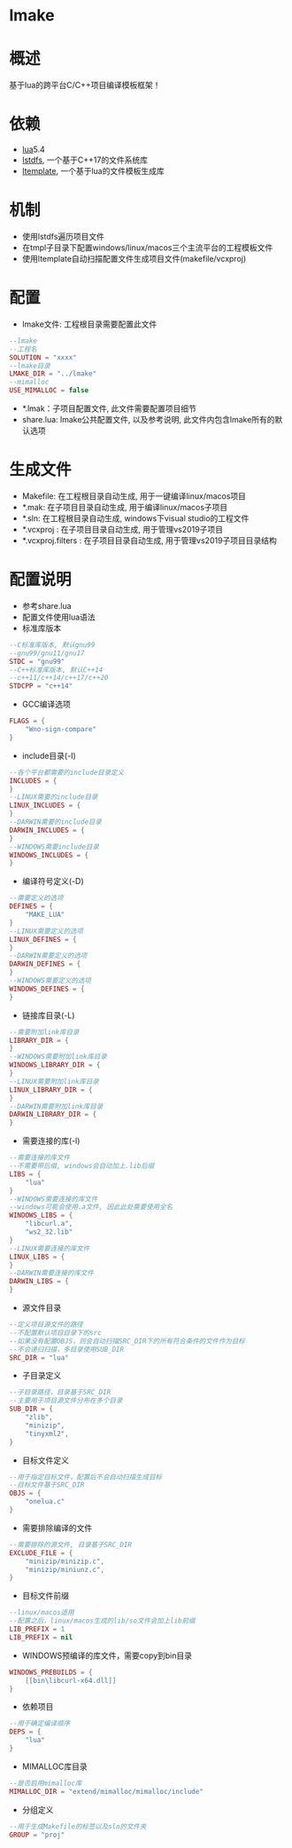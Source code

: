 # lmake

# 概述
基于lua的跨平台C/C++项目编译模板框架！

# 依赖
- [lua](https://github.com/xiyoo0812/lua.git)5.4
- [lstdfs](https://github.com/xiyoo0812/lstdfs.git), 一个基于C++17的文件系统库
- [ltemplate](https://github.com/xiyoo0812/ltemplate.git), 一个基于lua的文件模板生成库

# 机制
- 使用lstdfs遍历项目文件
- 在tmpl子目录下配置windows/linux/macos三个主流平台的工程模板文件
- 使用ltemplate自动扫描配置文件生成项目文件(makefile/vcxproj)

# 配置
- lmake文件: 工程根目录需要配置此文件
```lua
--lmake
--工程名
SOLUTION = "xxxx"
--lmake目录
LMAKE_DIR = "../lmake"
--mimalloc
USE_MIMALLOC = false
```
- *.lmak：子项目配置文件, 此文件需要配置项目细节
- share.lua: lmake公共配置文件, 以及参考说明, 此文件内包含lmake所有的默认选项

# 生成文件
- Makefile: 在工程根目录自动生成, 用于一键编译linux/macos项目
- *.mak: 在子项目目录自动生成, 用于编译linux/macos子项目
- *.sln: 在工程根目录自动生成, windows下visual studio的工程文件
- *.vcxproj : 在子项目目录自动生成, 用于管理vs2019子项目
- *.vcxproj.filters : 在子项目目录自动生成, 用于管理vs2019子项目目录结构

# 配置说明
- 参考share.lua
- 配置文件使用lua语法
- 标准库版本
```lua
--C标准库版本, 默认gnu99
--gnu99/gnu11/gnu17
STDC = "gnu99"
--C++标准库版本, 默认C++14
--c++11/c++14/c++17/c++20
STDCPP = "c++14"
```
- GCC编译选项
```lua
FLAGS = {
	"Wno-sign-compare"
}
```
- include目录(-I)
```lua
--各个平台都需要的include目录定义
INCLUDES = {
}
--LINUX需要的include目录
LINUX_INCLUDES = {
}
--DARWIN需要的include目录
DARWIN_INCLUDES = {
}
--WINDOWS需要include目录
WINDOWS_INCLUDES = {
}
```
- 编译符号定义(-D)
```lua
--需要定义的选项
DEFINES = {
	"MAKE_LUA"
}
--LINUX需要定义的选项
LINUX_DEFINES = {
}
--DARWIN需要定义的选项
DARWIN_DEFINES = {
}
--WINDOWS需要定义的选项
WINDOWS_DEFINES = {
}
```
- 链接库目录(-L)
```lua
--需要附加link库目录
LIBRARY_DIR = {
}
--WINDOWS需要附加link库目录
WINDOWS_LIBRARY_DIR = {
}
--LINUX需要附加link库目录
LINUX_LIBRARY_DIR = {
}
--DARWIN需要附加link库目录
DARWIN_LIBRARY_DIR = {
}
```
- 需要连接的库(-l)
```lua
--需要连接的库文件
--不需要带后缀, windows会自动加上.lib后缀
LIBS = {
    "lua"
}
--WINDOWS需要连接的库文件
--windows可能会使用.a文件, 因此此处需要使用全名
WINDOWS_LIBS = {
    "libcurl.a",
	"ws2_32.lib"
}
--LINUX需要连接的库文件
LINUX_LIBS = {
}
--DARWIN需要连接的库文件
DARWIN_LIBS = {
}
```
- 源文件目录
```lua
--定义项目源文件的路径
--不配置默认项目目录下的src
--如果没有配置OBJS，则会自动扫描SRC_DIR下的所有符合条件的文件作为目标
--不会递归扫描，多目录使用SUB_DIR
SRC_DIR = "lua"
```
- 子目录定义
```lua
--子目录路径，目录基于SRC_DIR
--主要用于项目源文件分布在多个目录
SUB_DIR = {
	"zlib",
	"minizip",
	"tinyxml2",
}
```
- 目标文件定义
```lua
--用于指定目标文件，配置后不会自动扫描生成目标
--目标文件基于SRC_DIR
OBJS = {
	"onelua.c"
}
```
- 需要排除编译的文件
```lua
--需要排除的源文件, 目录基于SRC_DIR
EXCLUDE_FILE = {
	"minizip/minizip.c",
	"minizip/miniunz.c",
}
```
- 目标文件前缀
```lua
--linux/macos适用
--配置之后，linux/macos生成的lib/so文件会加上lib前缀
LIB_PREFIX = 1
LIB_PREFIX = nil
```
- WINDOWS预编译的库文件，需要copy到bin目录
```lua
WINDOWS_PREBUILDS = {
	[[bin\libcurl-x64.dll]]
}
```
- 依赖项目
```lua
--用于确定编译顺序
DEPS = {
    "lua"
}
```
- MIMALLOC库目录
```lua
--是否启用mimalloc库
MIMALLOC_DIR = "extend/mimalloc/mimalloc/include"
```
- 分组定义
```lua
--用于生成Makefile的标签以及sln的文件夹
GROUP = "proj"
```